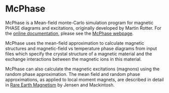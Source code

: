 # McPhase

McPhase is a Mean-field monte-Carlo simulation program for magnetic PHASE diagrams 
and excitations, originally developed by Martin Rotter. For the 
[online documentation](http://www.mcphase.de/manual/index.html),
please see the [McPhase webpage](http://mcphase.de).

McPhase uses the mean-field approximation to calculate magnetic structures and
magnetic-field vs temperature phase diagrams from input files which specify the
crystal structure of a magnetic material and the exchange interactions between
the magnetic ions in this material.

McPhase can also calculate the magnetic excitations (magnons) using the random phase
approximation. The mean field and random phase approximations, as applied to local
moment magnets, are described in detail in [Rare Earth Magnetism](https://www.fys.ku.dk/~jjensen/REM.htm) 
by Jensen and Mackintosh.
